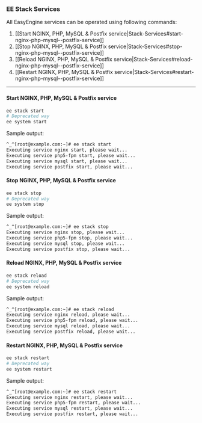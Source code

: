 ### EE Stack Services

All EasyEngine services can be operated using following commands:

1. [[Start NGINX, PHP, MySQL & Postfix service|Stack-Services#start-nginx-php-mysql--postfix-service]]
1. [[Stop NGINX, PHP, MySQL & Postfix service|Stack-Services#stop-nginx-php-mysql--postfix-service]]
1. [[Reload NGINX, PHP, MySQL & Postfix service|Stack-Services#reload-nginx-php-mysql--postfix-service]]
1. [[Restart NGINX, PHP, MySQL & Postfix service|Stack-Services#restart-nginx-php-mysql--postfix-service]]

***

#### Start NGINX, PHP, MySQL & Postfix service
```bash
ee stack start
# Deprecated way
ee system start
```
Sample output:

```bash
^_^[root@example.com:~]# ee stack start
Executing service nginx start, please wait...
Executing service php5-fpm start, please wait...
Executing service mysql start, please wait...
Executing service postfix start, please wait...
```
#### Stop NGINX, PHP, MySQL & Postfix service
```bash
ee stack stop
# Deprecated way
ee system stop
```
Sample output:

```bash
^_^[root@example.com:~]# ee stack stop
Executing service nginx stop, please wait...
Executing service php5-fpm stop, please wait...
Executing service mysql stop, please wait...
Executing service postfix stop, please wait...
```
#### Reload NGINX, PHP, MySQL & Postfix service
```bash
ee stack reload
# Deprecated way
ee system reload
```
Sample output:

```bash
^_^[root@example.com:~]# ee stack reload
Executing service nginx reload, please wait...
Executing service php5-fpm reload, please wait...
Executing service mysql reload, please wait...
Executing service postfix reload, please wait...
```
#### Restart NGINX, PHP, MySQL & Postfix service
```bash
ee stack restart
# Deprecated way
ee system restart
```
Sample output:

```bash
^_^[root@example.com:~]# ee stack restart
Executing service nginx restart, please wait...
Executing service php5-fpm restart, please wait...
Executing service mysql restart, please wait...
Executing service postfix restart, please wait...
```
